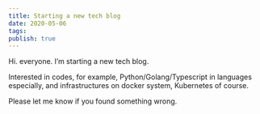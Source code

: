 ```yaml
---
title: Starting a new tech blog
date: 2020-05-06
tags: 
publish: true
---
```


Hi. everyone. I’m starting a new tech blog.

Interested in codes, for example, Python/Golang/Typescript in languages especially, and infrastructures on docker system, Kubernetes of course.

Please let me know if you found something wrong.

